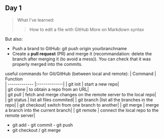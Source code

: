 ## Day 1 

> What I've learned:
>> How to edit a file with GitHub
>> More on Markdown syntax 

But also: 
* Push a brand to GitHub:  git push origin yourbranchname
* Create a **pull request** (PR) and merge it (recommandation: delete the branch after merging it (to avoid a mess)). 
You can check that it was properly merged into the commits.




useful commands for Git/GitHub (between local and remote):
| Command      | Function       
| ------------- |:-------------|
| git init    | start a new repo|  
| git clone    | to obtain a repo from an URL|     
| git pull     | fetch and merge changes on the remote server to the local repo|  
| git status | list all files commited| 
| git branch |list all the branches in the repo|
| git checkout| switch from one branch to another| 
| git merge  | merge a branch into the current branch| 
| git remote    | connect the local repo to the remote server| 

* git add - git commit - git push
* git checkout / git merge  
